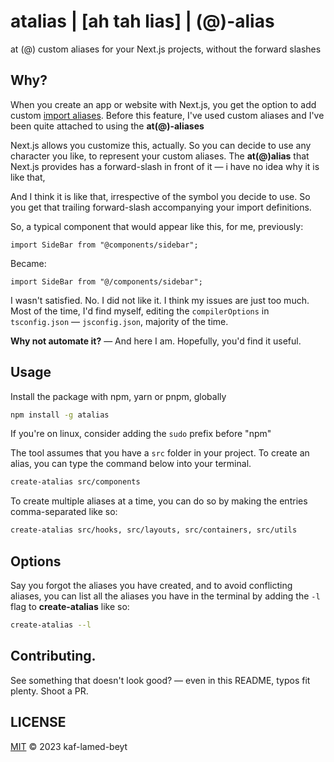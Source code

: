 # atalias | [ah tah lias] | (@)-alias

at (@) custom aliases for your Next.js projects, without the forward slashes

## Why?

When you create an app or website with Next.js, you get the option to add custom [import aliases](https://nextjs.org/docs/advanced-features/module-path-aliases). Before this feature, I've used custom aliases and I've been quite attached to using the **at(@)-aliases**

Next.js allows you customize this, actually. So you can decide to use any character you like, to represent your custom aliases. The **at(@)alias** that Next.js provides has a forward-slash in front of it &mdash; i have no idea why it is like that,

And I think it is like that, irrespective of the symbol you decide to use. So you get that trailing forward-slash accompanying your import definitions.

So, a typical component that would appear like this, for me, previously:

```tsx
import SideBar from "@components/sidebar";
```

Became:

```tsx
import SideBar from "@/components/sidebar";
```

I wasn't satisfied. No. I did not like it. I think my issues are just too much. Most of the time, I'd find myself, editing the `compilerOptions` in `tsconfig.json` &mdash; `jsconfig.json`, majority of the time.

**Why not automate it?** &mdash; And here I am. Hopefully, you'd find it useful.

## Usage

Install the package with npm, yarn or pnpm, globally

```bash
npm install -g atalias
```

If you're on linux, consider adding the `sudo` prefix before "npm"

The tool assumes that you have a `src` folder in your project. To create an alias, you can type the command below into your terminal.

```bash
create-atalias src/components
```

To create multiple aliases at a time, you can do so by making the entries comma-separated like so:

```bash
create-atalias src/hooks, src/layouts, src/containers, src/utils
```

## Options

Say you forgot the aliases you have created, and to avoid conflicting aliases, you can list all the aliases you have in the terminal by adding the `-l` flag to **create-atalias** like so:

```bash
create-atalias --l
```

## Contributing.

See something that doesn't look good? &mdash; even in this README, typos fit plenty. Shoot a PR.

## LICENSE

[MIT](LICENSE) © 2023 kaf-lamed-beyt
